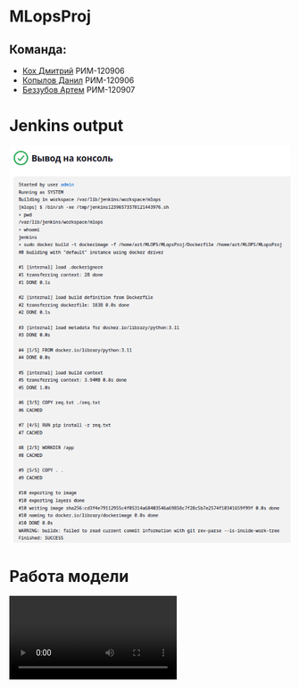 # MLopsProj

## Команда:
- [Кох Дмитрий](https://github.com/KDA-koh) РИМ-120906 
- [Копылов Данил](https://github.com/XYPMA-11) РИМ-120906 
- [Беззубов Артем](https://github.com/Drimkore) РИМ-120907 
# Jenkins output
![Jenkins output](https://github.com/Drimkore/MLopsProj/blob/main/a9ab1a01-a62b-4518-b885-dd885393d9bd.png)

# Работа модели
![Работа модели](https://github.com/Drimkore/MLopsProj/model.mp4)
